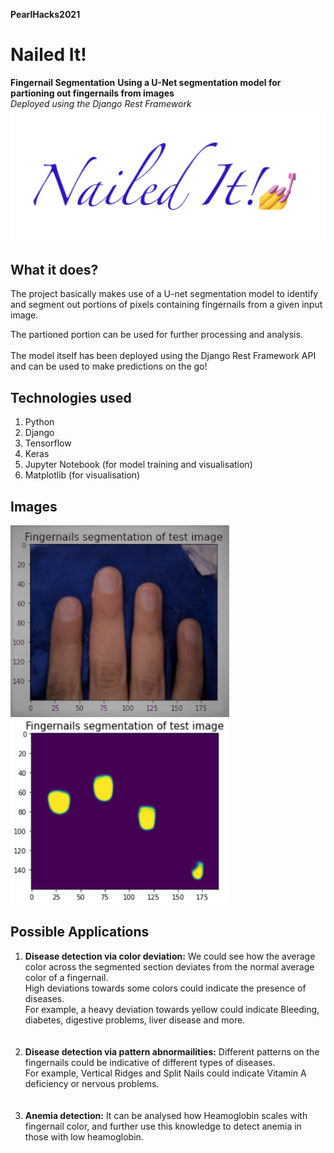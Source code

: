 **PearlHacks2021**
# Nailed It!
**Fingernail Segmentation**
**Using a U-Net segmentation model for partioning out fingernails from images**<br>
_Deployed using the Django Rest Framework_
<img src="https://github.com/Chahat08/PearlHacks2021/blob/master/project_images/logo1.png" alt="logo">

## What it does?
The project basically makes use of a U-net segmentation model to identify and segment out portions of pixels containing fingernails from a given input image.

The partioned portion can be used for further processing and analysis.
<br><br>
The model itself has been deployed using the Django Rest Framework API and can be used to make predictions on the go!

## Technologies used
1. Python 
2. Django 
3. Tensorflow
4. Keras
5. Jupyter Notebook (for model training and visualisation)
6. Matplotlib (for visualisation)

## Images
<img src="https://github.com/Chahat08/PearlHacks2021/blob/master/project_images/Screenshot1.png" width=350 alt="Test image">
<img src = "https://github.com/Chahat08/PearlHacks2021/blob/master/project_images/Screenshot2.png" width=350 alt="Predicted segments">

## Possible Applications

1. **Disease detection via color deviation:** We could see how the average color across the segmented section deviates from the normal average color of a fingernail.<br> High deviations towards some colors could indicate the presence of diseases.<br> For example, a heavy deviation towards yellow could indicate Bleeding, diabetes, digestive problems, liver disease and more.<br><br><br>
2. **Disease detection via pattern abnormailities:** Different patterns on the fingernails could be indicative of different types of diseases.<br>For example, Vertical Ridges and Split Nails could indicate Vitamin  A  deficiency or nervous  problems.<br><br><br>
3. **Anemia detection:** It can be analysed how Heamoglobin scales with fingernail color, and further use this knowledge to detect anemia in those with low heamoglobin.

